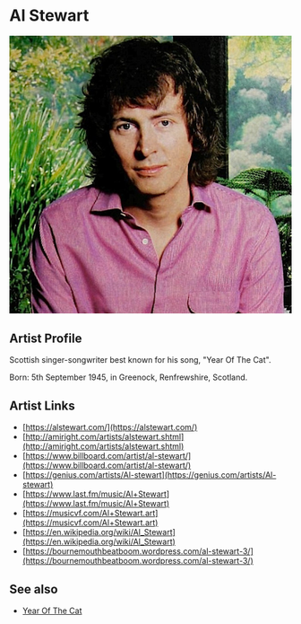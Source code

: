 # Al Stewart

![](../../assets/artists/Al_Stewart.png)

## Artist Profile

Scottish singer-songwriter best known for his song, "Year Of The Cat".

Born: 5th September 1945, in Greenock, Renfrewshire, Scotland.

## Artist Links

- [https://alstewart.com/](https://alstewart.com/)
- [http://amiright.com/artists/alstewart.shtml](http://amiright.com/artists/alstewart.shtml)
- [https://www.billboard.com/artist/al-stewart/](https://www.billboard.com/artist/al-stewart/)
- [https://genius.com/artists/Al-stewart](https://genius.com/artists/Al-stewart)
- [https://www.last.fm/music/Al+Stewart](https://www.last.fm/music/Al+Stewart)
- [https://musicvf.com/Al+Stewart.art](https://musicvf.com/Al+Stewart.art)
- [https://en.wikipedia.org/wiki/Al_Stewart](https://en.wikipedia.org/wiki/Al_Stewart)
- [https://bournemouthbeatboom.wordpress.com/al-stewart-3/](https://bournemouthbeatboom.wordpress.com/al-stewart-3/)


## See also

- [Year Of The Cat](Year_Of_The_Cat.md)
